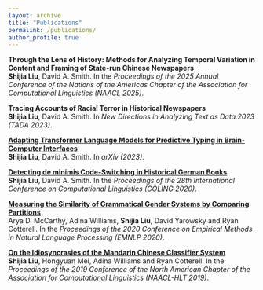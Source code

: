 ```yaml
---
layout: archive
title: "Publications"
permalink: /publications/
author_profile: true
---
```


<b>Through the Lens of History: Methods for Analyzing Temporal Variation in Content and Framing of State-run Chinese Newspapers</b>
<br>
<b>Shijia Liu</b>, David A. Smith.
In the <i>Proceedings of the 2025 Annual Conference of the Nations of the Americas Chapter of the Association for Computational Linguistics (NAACL 2025)</i>.

<b>Tracing Accounts of Racial Terror in Historical Newspapers</b>
<br>
<b>Shijia Liu</b>, David A. Smith.
In <i>New Directions in Analyzing Text as Data 2023 (TADA 2023)</i>.

<b>[Adapting Transformer Language Models for Predictive Typing in Brain-Computer Interfaces](https://arxiv.org/abs/2305.03819/)</b>
<br>
<b>Shijia Liu</b>, David A. Smith.
In <i>arXiv (2023)</i>.

<b>[Detecting de minimis Code-Switching in Historical German Books](https://aclanthology.org/2020.coling-main.163/)</b>
<br>
<b>Shijia Liu</b>, David A. Smith.
In the <i>Proceedings of the 28th International Conference on Computational Linguistics (COLING 2020)</i>.

<b>[Measuring the Similarity of Grammatical Gender Systems by Comparing Partitions](https://aclanthology.org/2020.emnlp-main.456/)</b>
<br>
Arya D. McCarthy, Adina Williams, <b>Shijia Liu</b>, David Yarowsky and Ryan Cotterell.
In the <i>Proceedings of the 2020 Conference on Empirical Methods in Natural Language Processing (EMNLP 2020)</i>.

<b>[On the Idiosyncrasies of the Mandarin Chinese Classifier System](https://www.aclweb.org/anthology/N19-1415/)</b>
<br>
<b>Shijia Liu</b>, Hongyuan Mei, Adina Williams and Ryan Cotterell.
In the <i>Proceedings of the 2019 Conference of the North American Chapter of the Association for Computational Linguistics (NAACL-HLT 2019)</i>.
